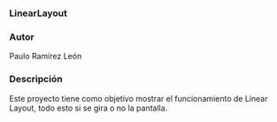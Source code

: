 ### LinearLayout

### Autor
Paulo Ramírez León

### Descripción
Este proyecto tiene como objetivo mostrar el funcionamiento de Linear Layout, todo esto si se gira o no la pantalla.
